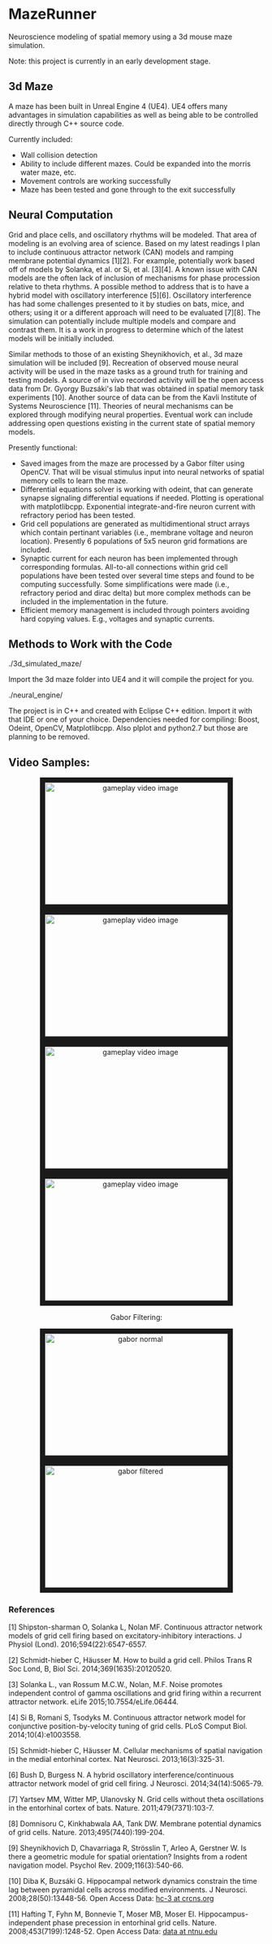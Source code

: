 # MazeRunner
Neuroscience modeling of spatial memory using a 3d mouse maze simulation.

Note: this project is currently in an early development stage.

## 3d Maze

A maze has been built in Unreal Engine 4 (UE4).  UE4 offers many advantages in simulation capabilities as well as being able to be controlled directly through C++ source code.

Currently included:
* Wall collision detection 
* Ability to include different mazes. Could be expanded into the morris water maze, etc.
* Movement controls are working successfully
* Maze has been tested and gone through to the exit successfully

## Neural Computation

Grid and place cells, and oscillatory rhythms will be modeled. That area of modeling is an evolving area of science. Based on my latest readings I plan to include continuous attractor network (CAN) models and ramping membrane potential dynamics \[1\]\[2\]. For example, potentially work based off of models by Solanka, et al. or Si, et al. \[3\]\[4\]. A known issue with CAN models are the often lack of inclusion of mechanisms for phase procession relative to theta rhythms. A possible method to address that is to have a hybrid model with oscillatory interference \[5\]\[6\]. Oscillatory interference has had some challenges presented to it by studies on bats, mice, and others; using it or a different approach will need to be evaluated \[7\]\[8\]. The simulation can potentially include multiple models and compare and contrast them. It is a work in progress to determine which of the latest models will be initially included.

Similar methods to those of an existing Sheynikhovich, et al., 3d maze simulation will be included \[9\]. Recreation of observed mouse neural activity will be used in the maze tasks as a ground truth for training and testing models. A source of in vivo recorded activity will be the open access data from Dr. Gyorgy Buzsáki's lab that was obtained in spatial memory task experiments \[10\]. Another source of data can be from the Kavli Institute of Systems Neuroscience \[11\]. Theories of neural mechanisms can be explored through modifying neural properties. Eventual work can include addressing open questions existing in the current state of spatial memory models.

Presently functional:
* Saved images from the maze are processed by a Gabor filter using OpenCV. That will be visual stimulus input into neural networks of spatial memory cells to learn the maze.
* Differential equations solver is working with odeint, that can generate synapse signaling differential equations if needed. Plotting is operational with matplotlibcpp. Exponential integrate-and-fire neuron current with refractory period has been tested.
* Grid cell populations are generated as multidimentional struct arrays which contain pertinant variables (i.e., membrane voltage and neuron location).
Presently 6 populations of 5x5 neuron grid formations are included.
* Synaptic current for each neuron has been implemented through corresponding formulas. All-to-all connections within grid cell populations have been tested over several time 
steps and found to be computing successfully. Some simplifications were made (i.e., refractory period and dirac delta) but more complex methods can be
included in the implementation in the future.
* Efficient memory management is included through pointers avoiding hard copying values. E.g., voltages and synaptic currents.

## Methods to Work with the Code
./3d_simulated_maze/

Import the 3d maze folder into UE4 and it will compile the project for you.

./neural_engine/

The project is in C++ and created with Eclipse C++ edition. Import it with that IDE or one of your choice.
Dependencies needed for compiling: Boost, Odeint, OpenCV, Matplotlibcpp. Also plplot and python2.7 but those are planning to be removed.

## Video Samples:

<center>
<a href="https://gfycat.com/ThornyAcceptableIndianglassfish" target="_blank"><img src="http://i.imgur.com/nultxhH.png" alt="gameplay video image" width="360" height="240" border="10"></a>
<a href="https://gfycat.com/SnarlingIllinformedGibbon" target="_blank"><img src="http://i.imgur.com/ssjSamF.png" alt="gameplay video image" width="360" height="240" border="10"></a>
<a href="https://gfycat.com/InfantileVapidIvorygull" target="_blank"><img src="http://i.imgur.com/uNXdr0H.png" alt="gameplay video image" width="360" height="240" border="10"></a>
<a href="https://gfycat.com/ComplicatedAppropriateIrishdraughthorse" target="_blank"><img src="http://i.imgur.com/nJyybdQ.png" alt="gameplay video image" width="360" height="240" border="10"></a>

Gabor Filtering:

<a href="http://i.imgur.com/qPpUyNv.jpg" target="_blank"><img src="http://i.imgur.com/qPpUyNv.jpg" alt="gabor normal" width="360" height="240" border="10"></a><a href="http://i.imgur.com/bizKrcK.jpg" target="_blank"><img src="http://i.imgur.com/bizKrcK.jpg" alt="gabor filtered" width="360" height="240" border="10"></a>
</center>

### References

\[1\] Shipston-sharman O, Solanka L, Nolan MF. Continuous attractor network models of grid cell firing based on excitatory-inhibitory interactions. J Physiol (Lond). 2016;594(22):6547-6557.

\[2\] Schmidt-hieber C, Häusser M. How to build a grid cell. Philos Trans R Soc Lond, B, Biol Sci. 2014;369(1635):20120520.

\[3\] Solanka L., van Rossum M.C.W., Nolan, M.F. Noise promotes independent control of gamma oscillations and grid firing within a recurrent attractor network. eLife 2015;10.7554/eLife.06444.

\[4\] Si B, Romani S, Tsodyks M. Continuous attractor network model for conjunctive position-by-velocity tuning of grid cells. PLoS Comput Biol. 2014;10(4):e1003558.

\[5\] Schmidt-hieber C, Häusser M. Cellular mechanisms of spatial navigation in the medial entorhinal cortex. Nat Neurosci. 2013;16(3):325-31.

\[6\] Bush D, Burgess N. A hybrid oscillatory interference/continuous attractor network model of grid cell firing. J Neurosci. 2014;34(14):5065-79.

\[7\] Yartsev MM, Witter MP, Ulanovsky N. Grid cells without theta oscillations in the entorhinal cortex of bats. Nature. 2011;479(7371):103-7.

\[8\] Domnisoru C, Kinkhabwala AA, Tank DW. Membrane potential dynamics of grid cells. Nature. 2013;495(7440):199-204.

\[9\] Sheynikhovich D, Chavarriaga R, Strösslin T, Arleo A, Gerstner W. Is there a geometric module for spatial orientation? Insights from a rodent navigation model. Psychol Rev. 2009;116(3):540-66.

\[10\] Diba K, Buzsáki G. Hippocampal network dynamics constrain the time lag between pyramidal cells across modified environments. J Neurosci. 2008;28(50):13448-56. Open Access Data: [hc-3 at crcns.org](http://crcns.org/data-sets/hc/hc-3)

\[11\] Hafting T, Fyhn M, Bonnevie T, Moser MB, Moser EI. Hippocampus-independent phase precession in entorhinal grid cells. Nature. 2008;453(7199):1248-52. Open Access Data: [data at ntnu.edu](ntnu.edu/kavli/research/grid-cell-data)



